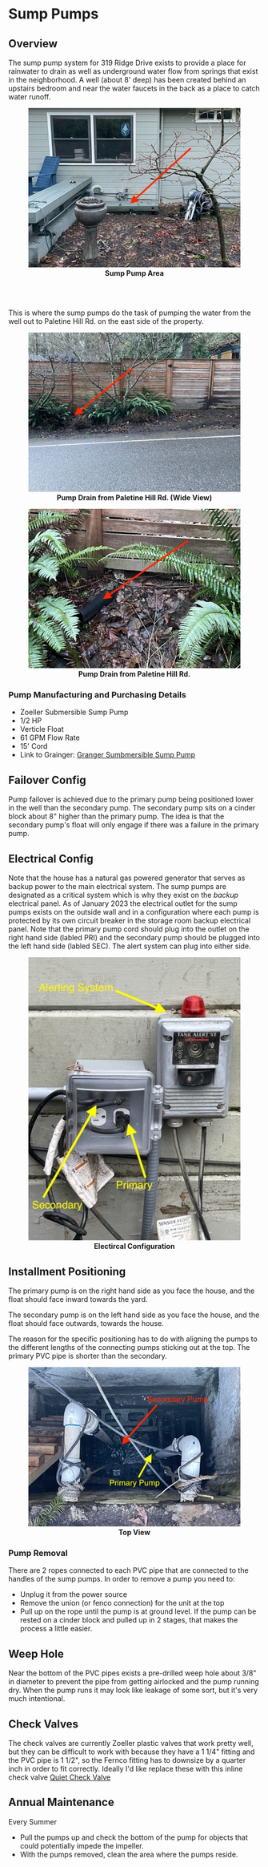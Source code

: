 # Sump Pumps

## Overview
The sump pump system for 319 Ridge Drive exists to provide a place for rainwater to drain as well as underground water flow from springs that exist in the neighborhood.   A well (about 8' deep) has been created behind an upstairs bedroom and near the water faucets in the back as a place to catch water runoff. 
<figure>
  <img src="./pump-area.jpg">
  <figcaption align = "center"><b>Sump Pump Area</b>
  </figcaption>
</figure>

<br>
<br>

This is where the sump pumps do the task of pumping the water from the well out to Paletine Hill Rd. on the east side of the property.  

<figure>
  <img src="./pump-drain-1.jpg">
  <figcaption align = "center"><b>Pump Drain from Paletine Hill Rd. (Wide View)</b>
  </figcaption>
</figure>

<figure>
  <img src="./pump-drain-2.jpg">
  <figcaption align = "center"><b>Pump Drain from Paletine Hill Rd.</b>
  </figcaption>
</figure>



### Pump Manufacturing and Purchasing Details
- Zoeller Submersible Sump Pump
- 1/2 HP
- Verticle Float
- 61 GPM Flow Rate
- 15' Cord
- Link to Grainger: [Granger Sumbmersible Sump Pump](https://www.grainger.com/product/2P550)


## Failover Config
Pump failover is achieved due to the primary pump being positioned lower in the well than the secondary pump. The secondary pump sits on a cinder block about 8" higher than the primary pump.  The idea is that the secondary pump's float will only engage if there was a failure in the primary pump.  

## Electrical Config
Note that the house has a natural gas powered generator that serves as backup power to the main electrical system.  The sump pumps are designated as a critical system which is why they exist on the <em>backup</em> electrical panel. As of January 2023 the electrical outlet for the sump pumps exists on the outside wall and in a configuration where each pump is protected by its own circuit breaker in the storage room backup electrical panel.  Note that the primary pump cord should plug into the outlet on the right hand side (labled PRI) and the secondary pump should be plugged into the left hand side (labled SEC).  The alert system can plug into either side.  

<figure>
  <img src="./sump-pumps-2.jpg">
  <figcaption align = "center"><b>Electircal Configuration</b>
  </figcaption>
</figure>



## Installment Positioning
The primary pump is on the right hand side as you face the house, and the float should face inward towards the yard.  

The secondary pump is on the left hand side as you face the house, and the float should face outwards, towards the house.  

The reason for the specific positioning has to do with aligning the pumps to the different lengths of the connecting pumps sticking out at the top.  The primary PVC pipe is shorter than the secondary.  

<figure>
  <img src="./sump-pumps-1.jpg">
  <figcaption align = "center"><b>Top View</b>
  </figcaption>
</figure>

### Pump Removal
There are 2 ropes connected to each PVC pipe that are connected to the handles of the sump pumps.  In order to remove a pump you need to:

- Unplug it from the power source
- Remove the union (or fenco connection) for the unit at the top
- Pull up on the rope until the pump is at ground level.  If the pump can be rested on a cinder block and pulled up in 2 stages, that makes the process a little easier.  

## Weep Hole 
Near the bottom of the PVC pipes exists a pre-drilled weep hole about 3/8" in diameter to prevent the pipe from getting airlocked and the pump running dry.  When the pump runs it may look like leakage of some sort, but it's very much intentional.  

## Check Valves
The check valves are currently Zoeller plastic valves that work pretty well, but they can be difficult to work with because they have a 1 1/4" fitting and the PVC pipe is 1 1/2", so the Fernco fitting has to downsize by a quarter inch in order to fit correctly.  Ideally I'd like replace these with this inline check valve
[Quiet Check Valve](https://www.amazon.com/1-5-Quiet-Union-Check-Valve/dp/B0078RQ9T4/ref=sr_1_12?crid=1RPKGPY8E2FGZ&keywords=quiet+check+valve+1+1%2F2+inch&qid=1672598250&sprefix=the+quiet+check+valv%2Caps%2C144&sr=8-12) 

## Annual Maintenance
Every Summer
- Pull the pumps up and check the bottom of the pump for objects that could potentially impede the impeller.
- With the pumps removed, clean the area where the pumps reside.    

